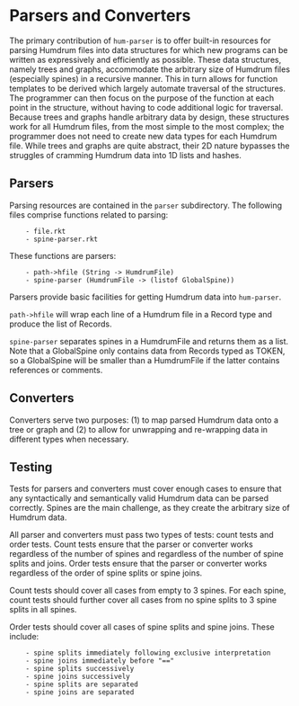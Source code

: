 # Parsers and Converters
The primary contribution of `hum-parser` is to offer built-in resources for
parsing Humdrum files into data structures for which new programs can be
written as expressively and efficiently as possible. These data structures,
namely trees and graphs, accommodate the arbitrary size of Humdrum files
(especially spines) in a recursive manner. This in turn allows for function
templates to be derived which largely automate traversal of the structures.
The programmer can then focus on the purpose of the function at each point
in the structure, without having to code additional logic for traversal.
Because trees and graphs handle arbitrary data by design, these structures
work for all Humdrum files, from the most simple to the most complex; the
programmer does not need to create new data types for each Humdrum file.
While trees and graphs are quite abstract, their 2D nature bypasses the
struggles of cramming Humdrum data into 1D lists and hashes.

## Parsers
Parsing resources are contained in the `parser` subdirectory. The following
files comprise functions related to parsing:
```
	- file.rkt
	- spine-parser.rkt
```
These functions are parsers:
```
	- path->hfile (String -> HumdrumFile)
	- spine-parser (HumdrumFile -> (listof GlobalSpine))
```
Parsers provide basic facilities for getting Humdrum data into `hum-parser`.

`path->hfile` will wrap each line of a Humdrum file in a Record type and produce
the list of Records.

`spine-parser` separates spines in a HumdrumFile and returns them as a list.
Note that a GlobalSpine only contains data from Records typed as TOKEN, so a
GlobalSpine will be smaller than a HumdrumFile if the latter contains references
or comments.

## Converters
Converters serve two purposes: (1) to map parsed Humdrum data onto a tree or
graph and (2) to allow for unwrapping and re-wrapping data in different types
when necessary.

## Testing
Tests for parsers and converters must cover enough cases to ensure that any
syntactically and semantically valid Humdrum data can be parsed correctly.
Spines are the main challenge, as they create the arbitrary size of Humdrum
data.

All parser and converters must pass two types of tests: count tests and order
tests. Count tests ensure that the parser or converter works regardless of the
number of spines and regardless of the number of spine splits and joins. Order
tests ensure that the  parser or converter works regardless of the order
of spine splits or spine joins.

Count tests should cover all cases from empty to 3 spines. For each spine, count
tests should further cover all cases from no spine splits to 3 spine splits in
all spines.

Order tests should cover all cases of spine splits and spine joins. These
include:
```
	- spine splits immediately following exclusive interpretation
	- spine joins immediately before "=="
	- spine splits successively
	- spine joins successively
	- spine splits are separated
	- spine joins are separated
